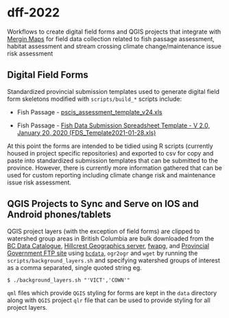 # dff-2022

Workflows to create digital field forms and QGIS projects that integrate with [Mergin Maps](https://merginmaps.com/?gclid=Cj0KCQjwnvOaBhDTARIsAJf8eVPAtSEg0pF915dFv6b4kge16gvwTRnX75S0gEB4Xj2wRZevorN3n3EaAhSrEALw_wcB) for field data collection related to fish passage assessment, habitat assessment and stream crossing climate change/maintenance issue risk assessment

## Digital Field Forms

Standardized provincial submission templates used to generate digital field form skeletons modified with `scripts/build_*` scripts include:

-   Fish Passage - [pscis_assessment_template_v24.xls](https://www2.gov.bc.ca/gov/content/environment/plants-animals-ecosystems/fish/aquatic-habitat-management/fish-passage/fish-passage-technical/assessment-projects)

-   Fish Passage - [Fish Data Submission Spreadsheet Template - V 2.0, January 20, 2020 (FDS_Template2021-01-28.xls)](https://www2.gov.bc.ca/gov/content/environment/plants-animals-ecosystems/fish/fish-and-fish-habitat-data-information/fish-data-submission/submit-fish-data#submitfish)

At this point the forms are intended to be tidied using R scripts (currently housed in project specific repositories) and exported to csv for copy and paste into standardized submission templates that can be submitted to the province. However, there is currently more information gathered that can be used for custom reporting including climate change risk and maintenance issue risk assessment.

## QGIS Projects to Sync and Serve on IOS and Android phones/tablets

QGIS project layers (with the exception of field forms) are clipped to watershed group areas in British Columbia are bulk downloaded from the [BC Data Catalogue](https://catalogue.data.gov.bc.ca/dataset?download_audience=Public), [Hillcrest Geographics server](https://www.hillcrestgeo.ca/outgoing/fishpassage/data/bcfishpass/outputs/), [fwapg](https://features.hillcrestgeo.ca/fwa/), and [Provincial Government FTP site](https://www2.gov.bc.ca/gov/content/data/geographic-data-services/topographic-data/roads) using [`bcdata`](https://github.com/smnorris/bcdata), `ogr2ogr` and `wget` by running the `scripts/background_layers.sh` and specifying watershed groups of interest as a comma separated, single quoted string eg.

`$ ./background_layers.sh "'VICT','COWN'"`

`qml` files which provide `QGIS` styling for forms are kept in the `data` directory along with `QGIS` project `qlr` file that can be used to provide styling for all project layers.
